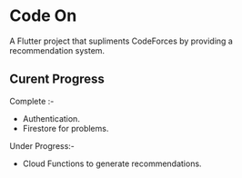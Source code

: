 # Code On

A Flutter project that supliments CodeForces by providing a recommendation system.

## Curent Progress

Complete :-

- Authentication.
- Firestore for problems.

Under Progress:-

- Cloud Functions to generate recommendations.
